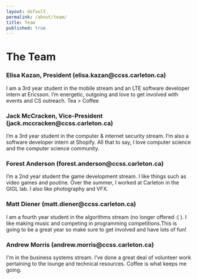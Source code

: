 ```yaml
---
layout: default
permalink: /about/team/
title: Team
published: true
---
```

<div id='content-wrap'>
  <h1>The Team</h1>
  <h3>Elisa Kazan, President (elisa.kazan@ccss.carleton.ca)</h3>
  <p>I am a 3rd year student in the mobile stream and an LTE software developer intern at Ericsson. I’m energetic, outgoing and love to get involved with events and CS outreach. Tea > Coffee</p>
  
  <h3>Jack McCracken, Vice-President (jack.mccracken@ccss.carleton.ca)</h3>
  <p>I’m a 3rd year student in the computer & internet security stream. I’m also a software developer intern at Shopify. All that to say, I love computer science and the computer science community.</p>

  <h3>Forest Anderson (forest.anderson@ccss.carleton.ca)</h3>
  <p>I’m a 2nd year student the game development stream. I like things such as video games and poutine. Over the summer, I worked at Carleton in the GIGL lab. I also like photography and VFX.</p>

  <h3>Matt Diener (matt.diener@ccss.carleton.ca)</h3>
  <p>I am a fourth year student in the algorithms stream (no longer offered :( ). I like making music and competing in programming competitions.This is going to be a great year so make sure to get involved and have lots of fun!</p>

  <h3>Andrew Morris (andrew.morris@ccss.carleton.ca)</h3>
  <p>I'm in the business systems stream. I’ve done a great deal of volunteer work pertaining to the lounge and technical resources. Coffee is what keeps me going.</p>
</div>
